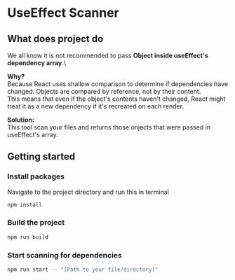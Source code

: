 # UseEffect Scanner

## What does project do
We all know it is not recommended to pass **Object inside useEffect's dependency array**.\

**Why?**\
Because React uses shallow comparison to determine if dependencies have changed. Objects are compared by reference, not by their content.\
This means that even if the object's contents haven't changed, React might treat it as a new dependency if it's recreated on each render.

**Solution:**\
This tool scan your files and returns those onjects that were passed in useEffect's array.

## Getting started

### Install packages
Navigate to the project directory and run this in terminal
```bash
npm install
```

### Build the project
```bash
npm run build
```

### Start scanning for dependencies
```bash
npm run start -- "[Path to your file/directory]"
```
